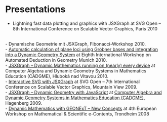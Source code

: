# Presentations
- Lightning fast data plotting and graphics with JSXGraph at SVG Open – 8th International Conference on Scalable Vector Graphics, Paris 2010  
<br>
- Dynamische Geometrie mit JSXGraph, Fibonacci-Workshop 2010.  
<br>
- <a href="/media/pdf/presentations/automaticcalculation.pdf" target="_blank">Automatic calculation of plane loci using Gröbner bases and integration into a Dynamic Geometry System</a> at Eighth International Workshop on Automated Deduction in Geometry Munich 2010.  
<br>
- <a href="https://jsxgraph.uni-bayreuth.de/talks/cadgme10/talk/#slide1" target="_blank">JSXGraph – Dynamic Mathematics running on (nearly) every device</a> at Computer Algebra and Dynamic Geometry Systems in Mathematics Education (CADGME), Hluboká nad Vltavou 2010.  
<br>
- <a href="https://jsxgraph.uni-bayreuth.de/talks/svgopen09/presentation/index.html" target="_blank">Interactive SVG with JSXGraph</a> at SVG Open – 7th International Conference on Scalable Vector Graphics, Mountain View 2009.  
<br>
- <a href="https://jsxgraph.uni-bayreuth.de/talks/cadgme09/talk/" target="_blank">JSXGraph – Dynamic Geometry with JavaScript</a> at <a href="https://www3.risc.jku.at/conferences/cadgme2009/" target="_blank"> Computer Algebra and Dynamic Geometry Systems in Mathematics Education (CADGME)</a>, Hagenberg 2009.  
<br>
- <a href="/media/pdf/presentations/dynamicmathematics.pdf" target="_blank">Dynamic Mathematics with GEONExT – New Concepts</a> at 4th European Workshop on Mathematical & Scientific e-Contents, Trondheim 2008











